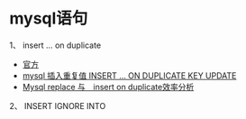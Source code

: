 mysql语句
====

1、  insert … on duplicate

- [官方](https://dev.mysql.com/doc/refman/8.0/en/insert-on-duplicate.html)
- [mysql 插入重复值 INSERT ... ON DUPLICATE KEY UPDATE](https://www.cnblogs.com/youxin/p/5303814.html)
- [Mysql replace 与　insert on duplicate效率分析](https://segmentfault.com/a/1190000002527333)

2、 INSERT IGNORE INTO 
